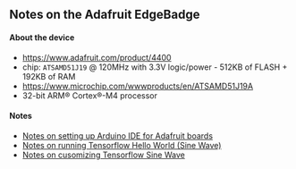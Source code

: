 
## Notes on the Adafruit EdgeBadge


#### About the device

* https://www.adafruit.com/product/4400
* chip: `ATSAMD51J19` @ 120MHz with 3.3V logic/power - 512KB of FLASH + 192KB of RAM
* https://www.microchip.com/wwwproducts/en/ATSAMD51J19A
* 32-bit ARM® Cortex®-M4 processor


#### Notes

* [Notes on setting up Arduino IDE for Adafruit boards](notes-arduino-ide-adafruit-setup.md)
* [Notes on running Tensorflow Hello World (Sine Wave)](notes-tensorflow-sine-wave-hello-world.md)
* [Notes on cusomizing Tensorflow Sine Wave](notes-tensorflow-sine-wave-custom.md)





